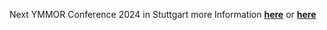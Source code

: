 
Next YMMOR Conference 2024 in Stuttgart more Information
**[here](/conferences/2024_stuttgardt)** or **[here](https://google.com)**
